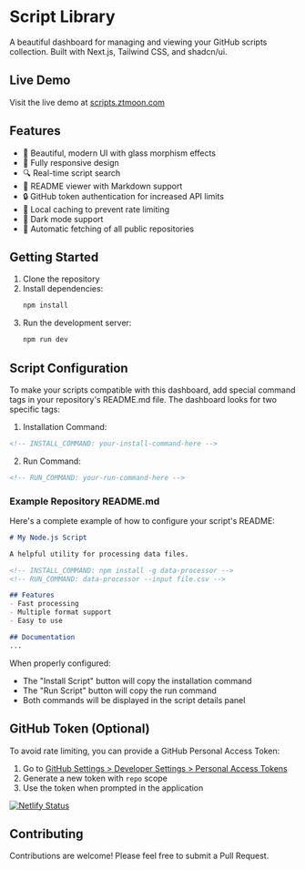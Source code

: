# Script Library

A beautiful dashboard for managing and viewing your GitHub scripts collection. Built with Next.js, Tailwind CSS, and shadcn/ui.

## Live Demo

Visit the live demo at [scripts.ztmoon.com](https://scripts.ztmoon.com)

## Features

- 🚀 Beautiful, modern UI with glass morphism effects
- 📱 Fully responsive design
- 🔍 Real-time script search
- 📖 README viewer with Markdown support
- 🔒 GitHub token authentication for increased API limits
- 💾 Local caching to prevent rate limiting
- 🌙 Dark mode support
- 🔄 Automatic fetching of all public repositories

## Getting Started

1. Clone the repository
2. Install dependencies:
   ```bash
   npm install
   ```
3. Run the development server:
   ```bash
   npm run dev
   ```

## Script Configuration

To make your scripts compatible with this dashboard, add special command tags in your repository's README.md file. The dashboard looks for two specific tags:

1. Installation Command:
```markdown
<!-- INSTALL_COMMAND: your-install-command-here -->
```

2. Run Command:
```markdown
<!-- RUN_COMMAND: your-run-command-here -->
```

### Example Repository README.md

Here's a complete example of how to configure your script's README:

```markdown
# My Node.js Script

A helpful utility for processing data files.

<!-- INSTALL_COMMAND: npm install -g data-processor -->
<!-- RUN_COMMAND: data-processor --input file.csv -->

## Features
- Fast processing
- Multiple format support
- Easy to use

## Documentation
...
```

When properly configured:
- The "Install Script" button will copy the installation command
- The "Run Script" button will copy the run command
- Both commands will be displayed in the script details panel

## GitHub Token (Optional)

To avoid rate limiting, you can provide a GitHub Personal Access Token:

1. Go to [GitHub Settings > Developer Settings > Personal Access Tokens](https://github.com/settings/tokens)
2. Generate a new token with `repo` scope
3. Use the token when prompted in the application

[![Netlify Status](https://api.netlify.com/api/v1/badges/d025b9a0-d60f-4d3b-9a43-aa6ebe6e0862/deploy-status)](https://app.netlify.com/sites/fluffy-pothos-14ce15/deploys)

## Contributing

Contributions are welcome! Please feel free to submit a Pull Request.
